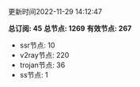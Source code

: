 更新时间2022-11-29 14:12:47

**总订阅: 45**
**总节点: 1269**
**有效节点: 267**
- ssr节点: 10
- v2ray节点: 220
- trojan节点: 36
- ss节点: 1
